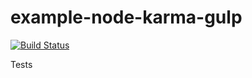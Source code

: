 # example-node-karma-gulp 

[![Build Status](https://travis-ci.org/roblayton/example-node-karma-gulp.svg?branch=master)](https://travis-ci.org/roblayton/example-node-karma-gulp)

Tests
